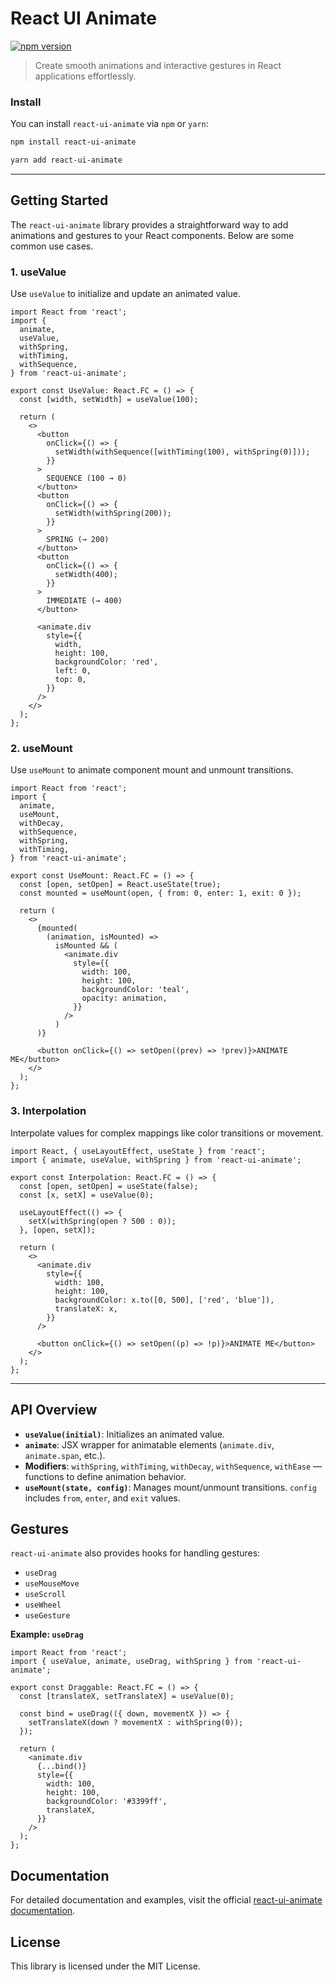# React UI Animate

[![npm version](https://badge.fury.io/js/react-ui-animate.svg)](https://badge.fury.io/js/react-ui-animate)

> Create smooth animations and interactive gestures in React applications effortlessly.

### Install

You can install `react-ui-animate` via `npm` or `yarn`:

```sh
npm install react-ui-animate
```

```sh
yarn add react-ui-animate
```

---

## Getting Started

The `react-ui-animate` library provides a straightforward way to add animations and gestures to your React components. Below are some common use cases.

### 1. useValue

Use `useValue` to initialize and update an animated value.

```tsx
import React from 'react';
import {
  animate,
  useValue,
  withSpring,
  withTiming,
  withSequence,
} from 'react-ui-animate';

export const UseValue: React.FC = () => {
  const [width, setWidth] = useValue(100);

  return (
    <>
      <button
        onClick={() => {
          setWidth(withSequence([withTiming(100), withSpring(0)]));
        }}
      >
        SEQUENCE (100 → 0)
      </button>
      <button
        onClick={() => {
          setWidth(withSpring(200));
        }}
      >
        SPRING (→ 200)
      </button>
      <button
        onClick={() => {
          setWidth(400);
        }}
      >
        IMMEDIATE (→ 400)
      </button>

      <animate.div
        style={{
          width,
          height: 100,
          backgroundColor: 'red',
          left: 0,
          top: 0,
        }}
      />
    </>
  );
};
```

### 2. useMount

Use `useMount` to animate component mount and unmount transitions.

```tsx
import React from 'react';
import {
  animate,
  useMount,
  withDecay,
  withSequence,
  withSpring,
  withTiming,
} from 'react-ui-animate';

export const UseMount: React.FC = () => {
  const [open, setOpen] = React.useState(true);
  const mounted = useMount(open, { from: 0, enter: 1, exit: 0 });

  return (
    <>
      {mounted(
        (animation, isMounted) =>
          isMounted && (
            <animate.div
              style={{
                width: 100,
                height: 100,
                backgroundColor: 'teal',
                opacity: animation,
              }}
            />
          )
      )}

      <button onClick={() => setOpen((prev) => !prev)}>ANIMATE ME</button>
    </>
  );
};
```

### 3. Interpolation

Interpolate values for complex mappings like color transitions or movement.

```tsx
import React, { useLayoutEffect, useState } from 'react';
import { animate, useValue, withSpring } from 'react-ui-animate';

export const Interpolation: React.FC = () => {
  const [open, setOpen] = useState(false);
  const [x, setX] = useValue(0);

  useLayoutEffect(() => {
    setX(withSpring(open ? 500 : 0));
  }, [open, setX]);

  return (
    <>
      <animate.div
        style={{
          width: 100,
          height: 100,
          backgroundColor: x.to([0, 500], ['red', 'blue']),
          translateX: x,
        }}
      />

      <button onClick={() => setOpen((p) => !p)}>ANIMATE ME</button>
    </>
  );
};
```

---

## API Overview

- **`useValue(initial)`**: Initializes an animated value.
- **`animate`**: JSX wrapper for animatable elements (`animate.div`, `animate.span`, etc.).
- **Modifiers**: `withSpring`, `withTiming`, `withDecay`, `withSequence`, `withEase` — functions to define animation behavior.
- **`useMount(state, config)`**: Manages mount/unmount transitions. `config` includes `from`, `enter`, and `exit` values.

## Gestures

`react-ui-animate` also provides hooks for handling gestures:

- `useDrag`
- `useMouseMove`
- `useScroll`
- `useWheel`
- `useGesture`

**Example: `useDrag`**

```tsx
import React from 'react';
import { useValue, animate, useDrag, withSpring } from 'react-ui-animate';

export const Draggable: React.FC = () => {
  const [translateX, setTranslateX] = useValue(0);

  const bind = useDrag(({ down, movementX }) => {
    setTranslateX(down ? movementX : withSpring(0));
  });

  return (
    <animate.div
      {...bind()}
      style={{
        width: 100,
        height: 100,
        backgroundColor: '#3399ff',
        translateX,
      }}
    />
  );
};
```

## Documentation

For detailed documentation and examples, visit the official [react-ui-animate documentation](https://react-ui-animate.js.org/).

## License

This library is licensed under the MIT License.
